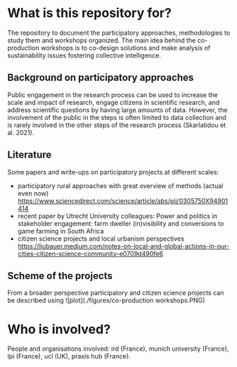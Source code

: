 # What is this repository for?
The repository to document the participatory approaches, methodologies to study them and workshops organized.
The main idea behind the co-production workshops is to co-design solutions and make analysis of sustainability issues fostering collective intelligence. 

## Background on participatory approaches 

Public engagement in the research process can be used to increase the scale and impact of research, engage citizens in scientific research, and address scientific questions by having large amounts of data. However, the involvement of the public in the steps is often limited to data collection and is rarely involved in the other steps of the research process (Skarlatidou et al. 2021). 

## Literature 

Some papers and write-ups on participatory projects at different scales:

- participatory rural approaches with great overview of methods (actual even now) https://www.sciencedirect.com/science/article/abs/pii/0305750X94901414
- recent paper by Utrecht University colleagues: Power and politics in stakeholder engagement: farm dweller (in)visibility and conversions to game farming in South Africa
- citizen science projects and local urbanism perspectives https://liubauer.medium.com/notes-on-local-and-global-actions-in-our-cities-citizen-science-community-e0709d490fe6 


## Scheme of the projects 

From a broader perspective participatory and citizen science projects can be described using 
![plot](./figures/co-production workshops.PNG)

# Who is involved?
People and organisations involved: ird (France), munich university (France), lpi (France), ucl (UK), praxis hub (France). 


